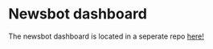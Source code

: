 # Newsbot dashboard
The newsbot dashboard is located in a seperate repo [here!](https://github.com/Squirrelcoding/Newsbot-dashboard)
